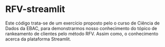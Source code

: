 # RFV-streamlit

Este código trata-se de um exercício proposto pelo o curso de Ciência de Dados da EBAC, para demonstrarmos nosso conhecimento do tópico de rankeamento de clientes pelo método RFV. Assim como, o conhecimento acerca da plataforma Streamlit.
